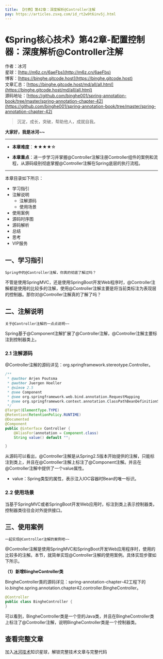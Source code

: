 ```yaml
---
title: 【付费】第42章：深度解析@Controller注解
pay: https://articles.zsxq.com/id_rt2w9t6inv5j.html
---
```


# 《Spring核心技术》第42章-配置控制器：深度解析@Controller注解

作者：冰河
<br/>星球：[http://m6z.cn/6aeFbs](http://m6z.cn/6aeFbs)
<br/>博客：[https://binghe.gitcode.host](https://binghe.gitcode.host)
<br/>文章汇总：[https://binghe.gitcode.host/md/all/all.html](https://binghe.gitcode.host/md/all/all.html)
<br/>源码地址：[https://github.com/binghe001/spring-annotation-book/tree/master/spring-annotation-chapter-42](https://github.com/binghe001/spring-annotation-book/tree/master/spring-annotation-chapter-42)

> 沉淀，成长，突破，帮助他人，成就自我。

**大家好，我是冰河~~**

------

* **本章难度**：★★★★☆

* **本章重点**：进一步学习并掌握@Controller注解注册Controller组件的案例和流程，从源码级别彻底掌握@Controller注解在Spring底层的执行流程。

------

本章目录如下所示：

* 学习指引
* 注解说明
  * 注解源码
  * 使用场景
* 使用案例
* 源码时序图
* 源码解析
* 总结
* 思考
* VIP服务

## 一、学习指引

`Spring中的@Controller注解，你真的彻底了解过吗？`

不管是使用SpringMVC，还是使用SpringBoot开发Web程序时，@Controller注解都是使用的比较多的注解，使用@Controller注解主要是将当前类标注为表现层的控制器。那你对@Controller注解真的了解了吗？

## 二、注解说明

`关于@Controller注解的一点点说明~~`

Spring基于@Component注解扩展了@Controller注解，@Controller注解主要标注到控制器类上。

### 2.1 注解源码

@Controller注解的源码详见：org.springframework.stereotype.Controller。

```java
/**
 * @author Arjen Poutsma
 * @author Juergen Hoeller
 * @since 2.5
 * @see Component
 * @see org.springframework.web.bind.annotation.RequestMapping
 * @see org.springframework.context.annotation.ClassPathBeanDefinitionScanner
 */
@Target(ElementType.TYPE)
@Retention(RetentionPolicy.RUNTIME)
@Documented
@Component
public @interface Controller {
	@AliasFor(annotation = Component.class)
	String value() default "";

}
```

从源码可以看出，@Controller注解是从Spring2.5版本开始提供的注解，只能标注到类上，并且在@Controller注解上标注了@Component注解。并且在@Controller注解中提供了一个value属性。

* value：Spring类型的属性，表示注入IOC容器时Bean的唯一标识。

### 2.2 使用场景

当基于SpringMVC或者SpringBoot开发Web应用时，标注到类上表示控制器类，控制器类往往会对外提供接口。

## 三、使用案例

`一起实现@Controller注解的案例吧~~`

@Controller注解是使用SpringMVC和SpringBoot开发Web应用程序时，使用的比较多的注解。本节，就简单实现@Controller注解的使用案例。具体实现步骤如下所示。

**（1）新增BingheController类**

BingheController类的源码详见：spring-annotation-chapter-42工程下的io.binghe.spring.annotation.chapter42.controller.BingheController。

```java
@Controller
public class BingheController {
}
```

可以看到，BingheController类是一个空的Java类，并且在BingheController类上标注了@Controller注解，说明BingheController类是一个控制器类。

## 查看完整文章

加入[冰河技术](http://m6z.cn/6aeFbs)知识星球，解锁完整技术文章与完整代码
